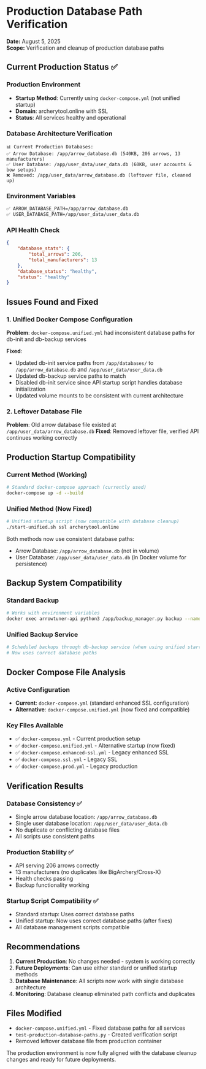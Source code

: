 # Production Database Path Verification

**Date:** August 5, 2025  
**Scope:** Verification and cleanup of production database paths

## Current Production Status ✅

### Production Environment
- **Startup Method**: Currently using `docker-compose.yml` (not unified startup)
- **Domain**: archerytool.online with SSL
- **Status**: All services healthy and operational

### Database Architecture Verification
```
📊 Current Production Databases:
✅ Arrow Database: /app/arrow_database.db (540KB, 206 arrows, 13 manufacturers)
✅ User Database: /app/user_data/user_data.db (60KB, user accounts & bow setups)
❌ Removed: /app/user_data/arrow_database.db (leftover file, cleaned up)
```

### Environment Variables
```bash
✅ ARROW_DATABASE_PATH=/app/arrow_database.db
✅ USER_DATABASE_PATH=/app/user_data/user_data.db
```

### API Health Check
```json
{
    "database_stats": {
        "total_arrows": 206,
        "total_manufacturers": 13
    },
    "database_status": "healthy",
    "status": "healthy"
}
```

## Issues Found and Fixed

### 1. Unified Docker Compose Configuration
**Problem**: `docker-compose.unified.yml` had inconsistent database paths for db-init and db-backup services

**Fixed**:
- Updated db-init service paths from `/app/databases/` to `/app/arrow_database.db` and `/app/user_data/user_data.db`
- Updated db-backup service paths to match
- Disabled db-init service since API startup script handles database initialization
- Updated volume mounts to be consistent with current architecture

### 2. Leftover Database File
**Problem**: Old arrow database file existed at `/app/user_data/arrow_database.db`
**Fixed**: Removed leftover file, verified API continues working correctly

## Production Startup Compatibility

### Current Method (Working)
```bash
# Standard docker-compose approach (currently used)
docker-compose up -d --build
```

### Unified Method (Now Fixed) 
```bash
# Unified startup script (now compatible with database cleanup)
./start-unified.sh ssl archerytool.online
```

Both methods now use consistent database paths:
- Arrow Database: `/app/arrow_database.db` (not in volume)
- User Database: `/app/user_data/user_data.db` (in Docker volume for persistence)

## Backup System Compatibility

### Standard Backup
```bash
# Works with environment variables
docker exec arrowtuner-api python3 /app/backup_manager.py backup --name production_backup
```

### Unified Backup Service
```bash
# Scheduled backups through db-backup service (when using unified startup)
# Now uses correct database paths
```

## Docker Compose File Analysis

### Active Configuration
- **Current**: `docker-compose.yml` (standard enhanced SSL configuration)
- **Alternative**: `docker-compose.unified.yml` (now fixed and compatible)

### Key Files Available
- ✅ `docker-compose.yml` - Current production setup
- ✅ `docker-compose.unified.yml` - Alternative startup (now fixed)
- ✅ `docker-compose.enhanced-ssl.yml` - Legacy enhanced SSL
- ✅ `docker-compose.ssl.yml` - Legacy SSL
- ✅ `docker-compose.prod.yml` - Legacy production

## Verification Results

### Database Consistency ✅
- Single arrow database location: `/app/arrow_database.db`
- Single user database location: `/app/user_data/user_data.db`
- No duplicate or conflicting database files
- All scripts use consistent paths

### Production Stability ✅
- API serving 206 arrows correctly
- 13 manufacturers (no duplicates like BigArchery/Cross-X)
- Health checks passing
- Backup functionality working

### Startup Script Compatibility ✅
- Standard startup: Uses correct database paths
- Unified startup: Now uses correct database paths (after fixes)
- All database management scripts compatible

## Recommendations

1. **Current Production**: No changes needed - system is working correctly
2. **Future Deployments**: Can use either standard or unified startup methods
3. **Database Maintenance**: All scripts now work with single database architecture
4. **Monitoring**: Database cleanup eliminated path conflicts and duplicates

## Files Modified

- `docker-compose.unified.yml` - Fixed database paths for all services
- `test-production-database-paths.py` - Created verification script
- Removed leftover database file from production container

The production environment is now fully aligned with the database cleanup changes and ready for future deployments.